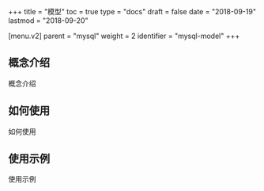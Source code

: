 +++
title = "模型"
toc = true
type = "docs"
draft = false
date = "2018-09-19"
lastmod = "2018-09-20"

[menu.v2]
  parent = "mysql"
  weight = 2
  identifier = "mysql-model"
+++

## 概念介绍

概念介绍

## 如何使用

如何使用

## 使用示例

使用示例
